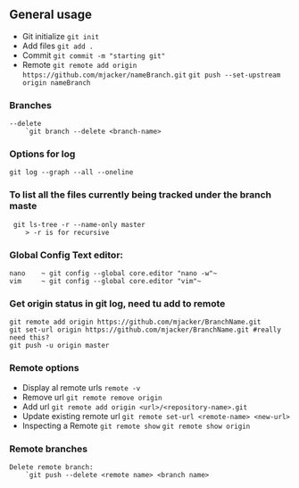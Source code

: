 ## General usage
- Git initialize
    `git init`
- Add files
    `git add .`
- Commit
    `git commit -m "starting git"`
- Remote
    `git remote add origin https://github.com/mjacker/nameBranch.git`
    `git push --set-upstream origin nameBranch`

### Branches
	--delete
		`git branch --delete <branch-name>

### Options for log
    git log --graph --all --oneline

### To list all the files currently being tracked under the branch maste
	 git ls-tree -r --name-only master
		> -r is for recursive

### Global Config Text editor:
    nano	~ git config --global core.editor "nano -w"~
    vim	    ~ git config --global core.editor "vim"~

### Get origin status in git log, need tu add to remote
    git remote add origin https://github.com/mjacker/BranchName.git
    git set-url origin https://github.com/mjacker/BranchName.git #really need this?
    git push -u origin master

### Remote options 
- Display al remote urls
    `remote -v`
- Remove url
    `git remote remove origin`
- Add url
    `git remote add origin <url>/<repository-name>.git`
- Update existing remote url
    `git remote set-url <remote-name> <new-url>`
- Inspecting a Remote
	 `git remote show`
	 `git remote show origin`

### Remote branches
	Delete remote branch:
		`git push --delete <remote name> <branch name>
